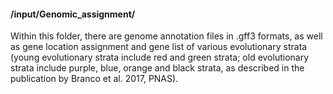 ####  /input/Genomic_assignment/ 


Within this folder, there are genome annotation files in .gff3 formats, as well as gene location assignment and gene list of various evolutionary strata (young evolutionary strata include red and green strata; old evolutionary strata include purple, blue, orange and black strata, as described in the publication by Branco et al. 2017, PNAS).
